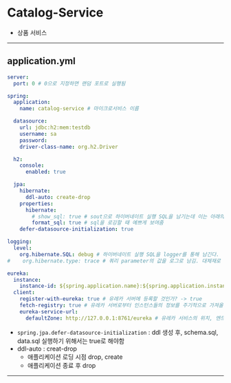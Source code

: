 
# Catalog-Service

- 상품 서비스

---

## application.yml
```yaml
server:
  port: 0 # 0으로 지정하면 랜덤 포트로 실행됨

spring:
  application:
    name: catalog-service # 마이크로서비스 이름

  datasource:
    url: jdbc:h2:mem:testdb
    username: sa
    password:
    driver-class-name: org.h2.Driver

  h2:
    console:
      enabled: true

  jpa:
    hibernate:
      ddl-auto: create-drop
    properties:
      hibernate:
        # show_sql: true # sout으로 하이버네이트 실행 SQL을 남기는데 이는 아래의 spring.logging.level.org.hibernate.SQL 옵션에서 log로 대체
        format_sql: true # sql을 로깅할 때 예쁘게 보여줌
    defer-datasource-initialization: true

logging:
  level:
    org.hibernate.SQL: debug # 하이버네이트 실행 SQL을 logger를 통해 남긴다.
#    org.hibernate.type: trace # 쿼리 parameter의 값을 로그로 남김. 대체재로 p6spy가 있다. 배포환경에서는 사용하지 성능 상 문제가 있다면 사용할지 말지를 고민하는 것이 좋다.

eureka:
  instance:
    instance-id: ${spring.application.name}:${spring.application.instance_id:${random.value}}
  client:
    register-with-eureka: true # 유레카 서버에 등록할 것인가? -> true
    fetch-registry: true # 유레카 서버로부터 인스턴스들의 정보를 주기적으로 가져올 것인가 -> true
    eureka-service-url:
      defaultZone: http://127.0.0.1:8761/eureka # 유레카 서비스의 위치, 엔드포인트
```
- `spring.jpa.defer-datasource-initialization` : ddl 생성 후, schema.sql, data.sql 실행하기 위해서는 true로 해야함
- ddl-auto : creat-drop
  - 애플리케이션 로딩 시점 drop, create
  - 애플리케이션 종료 후 drop

---

